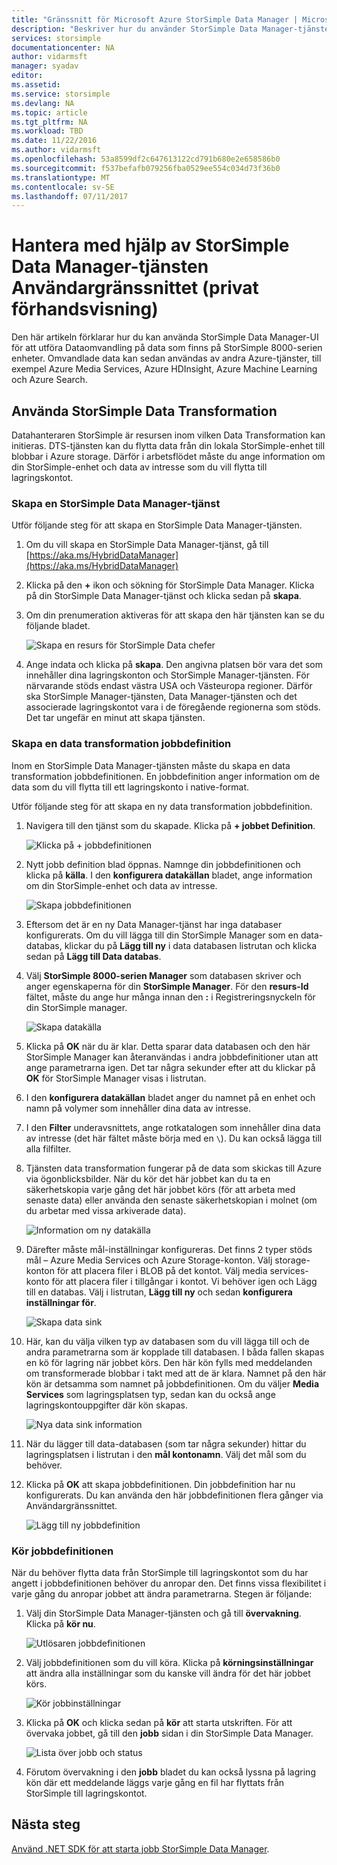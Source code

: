 ```yaml
---
title: "Gränssnitt för Microsoft Azure StorSimple Data Manager | Microsoft Docs"
description: "Beskriver hur du använder StorSimple Data Manager-tjänsten Användargränssnittet (privat förhandsvisning)"
services: storsimple
documentationcenter: NA
author: vidarmsft
manager: syadav
editor: 
ms.assetid: 
ms.service: storsimple
ms.devlang: NA
ms.topic: article
ms.tgt_pltfrm: NA
ms.workload: TBD
ms.date: 11/22/2016
ms.author: vidarmsft
ms.openlocfilehash: 53a8599df2c647613122cd791b680e2e658586b0
ms.sourcegitcommit: f537befafb079256fba0529ee554c034d73f36b0
ms.translationtype: MT
ms.contentlocale: sv-SE
ms.lasthandoff: 07/11/2017
---
```

# <a name="manage-using-the-storsimple-data-manager-service-ui-private-preview"></a>Hantera med hjälp av StorSimple Data Manager-tjänsten Användargränssnittet (privat förhandsvisning)

Den här artikeln förklarar hur du kan använda StorSimple Data Manager-UI för att utföra Dataomvandling på data som finns på StorSimple 8000-serien enheter. Omvandlade data kan sedan användas av andra Azure-tjänster, till exempel Azure Media Services, Azure HDInsight, Azure Machine Learning och Azure Search. 


## <a name="use-storsimple-data-transformation"></a>Använda StorSimple Data Transformation

Datahanteraren StorSimple är resursen inom vilken Data Transformation kan initieras. DTS-tjänsten kan du flytta data från din lokala StorSimple-enhet till blobbar i Azure storage. Därför i arbetsflödet måste du ange information om din StorSimple-enhet och data av intresse som du vill flytta till lagringskontot.

### <a name="create-a-storsimple-data-manager-service"></a>Skapa en StorSimple Data Manager-tjänst

Utför följande steg för att skapa en StorSimple Data Manager-tjänsten.

1. Om du vill skapa en StorSimple Data Manager-tjänst, gå till [https://aka.ms/HybridDataManager](https://aka.ms/HybridDataManager)

2. Klicka på den  **+**  ikon och sökning för StorSimple Data Manager. Klicka på din StorSimple Data Manager-tjänst och klicka sedan på **skapa**.

3. Om din prenumeration aktiveras för att skapa den här tjänsten kan se du följande bladet.

    ![Skapa en resurs för StorSimple Data chefer](./media/storsimple-data-manager-ui/create-new-data-manager-service.png)

4. Ange indata och klicka på **skapa**. Den angivna platsen bör vara det som innehåller dina lagringskonton och StorSimple Manager-tjänsten. För närvarande stöds endast västra USA och Västeuropa regioner. Därför ska StorSimple Manager-tjänsten, Data Manager-tjänsten och det associerade lagringskontot vara i de föregående regionerna som stöds. Det tar ungefär en minut att skapa tjänsten.

### <a name="create-a-data-transformation-job-definition"></a>Skapa en data transformation jobbdefinition

Inom en StorSimple Data Manager-tjänsten måste du skapa en data transformation jobbdefinitionen. En jobbdefinition anger information om de data som du vill flytta till ett lagringskonto i native-format. 

Utför följande steg för att skapa en ny data transformation jobbdefinition.

1.  Navigera till den tjänst som du skapade. Klicka på **+ jobbet Definition**.

    ![Klicka på + jobbdefinitionen](./media/storsimple-data-manager-ui/click-add-job-definition.png)

2. Nytt jobb definition blad öppnas. Namnge din jobbdefinitionen och klicka på **källa**. I den **konfigurera datakällan** bladet, ange information om din StorSimple-enhet och data av intresse.

    ![Skapa jobbdefinitionen](./media/storsimple-data-manager-ui//create-new-job-deifnition.png)

3. Eftersom det är en ny Data Manager-tjänst har inga databaser konfigurerats. Om du vill lägga till din StorSimple Manager som en data-databas, klickar du på **Lägg till ny** i data databasen listrutan och klicka sedan på **Lägg till Data databas**.

4. Välj **StorSimple 8000-serien Manager** som databasen skriver och anger egenskaperna för din **StorSimple Manager**. För den **resurs-Id** fältet, måste du ange hur många innan den **:** i Registreringsnyckeln för din StorSimple manager.

    ![Skapa datakälla](./media/storsimple-data-manager-ui/create-new-data-source.png)

5.  Klicka på **OK** när du är klar. Detta sparar data databasen och den här StorSimple Manager kan återanvändas i andra jobbdefinitioner utan att ange parametrarna igen. Det tar några sekunder efter att du klickar på **OK** för StorSimple Manager visas i listrutan.

6.  I den **konfigurera datakällan** bladet anger du namnet på en enhet och namn på volymer som innehåller dina data av intresse.

7.  I den **Filter** underavsnittets, ange rotkatalogen som innehåller dina data av intresse (det här fältet måste börja med en `\`). Du kan också lägga till alla filfilter.

8.  Tjänsten data transformation fungerar på de data som skickas till Azure via ögonblicksbilder. När du kör det här jobbet kan du ta en säkerhetskopia varje gång det här jobbet körs (för att arbeta med senaste data) eller använda den senaste säkerhetskopian i molnet (om du arbetar med vissa arkiverade data).

    ![Information om ny datakälla](./media/storsimple-data-manager-ui/new-data-source-details.png)

9. Därefter måste mål-inställningar konfigureras. Det finns 2 typer stöds mål – Azure Media Services och Azure Storage-konton. Välj storage-konton för att placera filer i BLOB på det kontot. Välj media services-konto för att placera filer i tillgångar i kontot. Vi behöver igen och Lägg till en databas. Välj i listrutan, **Lägg till ny** och sedan **konfigurera inställningar för**.

    ![Skapa data sink](./media/storsimple-data-manager-ui/create-new-data-sink.png)

10. Här, kan du välja vilken typ av databasen som du vill lägga till och de andra parametrarna som är kopplade till databasen. I båda fallen skapas en kö för lagring när jobbet körs. Den här kön fylls med meddelanden om transformerade blobbar i takt med att de är klara. Namnet på den här kön är detsamma som namnet på jobbdefinitionen. Om du väljer **Media Services** som lagringsplatsen typ, sedan kan du också ange lagringskontouppgifter där kön skapas.

    ![Nya data sink information](./media/storsimple-data-manager-ui/new-data-sink-details.png)

11. När du lägger till data-databasen (som tar några sekunder) hittar du lagringsplatsen i listrutan i den **mål kontonamn**.  Välj det mål som du behöver.

12. Klicka på **OK** att skapa jobbdefinitionen. Din jobbdefinition har nu konfigurerats. Du kan använda den här jobbdefinitionen flera gånger via Användargränssnittet.

    ![Lägg till ny jobbdefinition](./media/storsimple-data-manager-ui/add-new-job-definition.png)

### <a name="run-the-job-definition"></a>Kör jobbdefinitionen

När du behöver flytta data från StorSimple till lagringskontot som du har angett i jobbdefinitionen behöver du anropar den. Det finns vissa flexibilitet i varje gång du anropar jobbet att ändra parametrarna. Stegen är följande:

1. Välj din StorSimple Data Manager-tjänsten och gå till **övervakning**. Klicka på **kör nu**.

    ![Utlösaren jobbdefinitionen](./media/storsimple-data-manager-ui/run-now.png)

2. Välj jobbdefinitionen som du vill köra. Klicka på **körningsinställningar** att ändra alla inställningar som du kanske vill ändra för det här jobbet körs.

    ![Kör jobbinställningar](./media/storsimple-data-manager-ui/run-settings.png)

3. Klicka på **OK** och klicka sedan på **kör** att starta utskriften. För att övervaka jobbet, gå till den **jobb** sidan i din StorSimple Data Manager.

    ![Lista över jobb och status](./media/storsimple-data-manager-ui/jobs-list-and-status.png)

4. Förutom övervakning i den **jobb** bladet du kan också lyssna på lagring kön där ett meddelande läggs varje gång en fil har flyttats från StorSimple till lagringskontot.


## <a name="next-steps"></a>Nästa steg

[Använd .NET SDK för att starta jobb StorSimple Data Manager](storsimple-data-manager-dotnet-jobs.md).